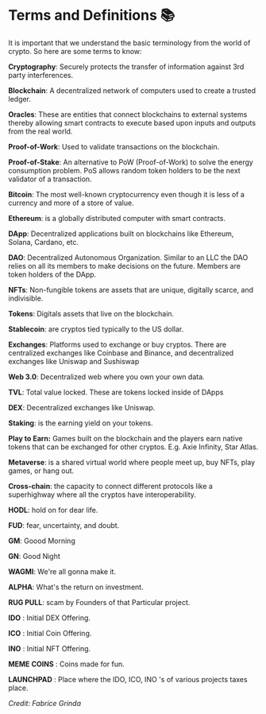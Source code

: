 # Terms and Definitions 📚

It is important that we understand the basic terminology from the world of crypto. So here are some terms to know:  

**Cryptography**: Securely protects the transfer of information against 3rd party interferences.  

**Blockchain**: A decentralized network of computers used to create a trusted ledger.  

**Oracles**: These are entities that connect blockchains to external systems thereby allowing smart contracts to execute based upon inputs and outputs from the real world.

**Proof-of-Work**: Used to validate transactions on the blockchain.  

**Proof-of-Stake**: An alternative to PoW (Proof-of-Work) to solve the energy consumption problem. PoS allows random token holders to be the next validator of a transaction.  

**Bitcoin**: The most well-known cryptocurrency even though it is less of a currency and more of a store of value.  

**Ethereum**: is a globally distributed computer with smart contracts.  

**DApp**: Decentralized applications built on blockchains like Ethereum, Solana, Cardano, etc.  

**DAO**: Decentralized Autonomous Organization. Similar to an LLC the DAO relies on all its members to make decisions on the future. Members are token holders of the DApp.  

**NFTs**: Non-fungible tokens are assets that are unique, digitally scarce, and indivisible.  

**Tokens**: Digitals assets that live on the blockchain.  

**Stablecoin**: are cryptos tied typically to the US dollar.  

**Exchanges**: Platforms used to exchange or buy cryptos. There are centralized exchanges like Coinbase and Binance, and decentralized exchanges like Uniswap and Sushiswap  

**Web 3.0**: Decentralized web where you own your own data.  

**TVL**: Total value locked. These are tokens locked inside of DApps  

**DEX**: Decentralized exchanges like Uniswap.  

**Staking**: is the earning yield on your tokens.  

**Play to Earn:** Games built on the blockchain and the players earn native tokens that can be exchanged for other cryptos. E.g. Axie Infinity, Star Atlas.  

**Metaverse**: is a shared virtual world where people meet up, buy NFTs, play games, or hang out.  

**Cross-chain**: the capacity to connect different protocols like a superhighway where all the cryptos have interoperability.  

**HODL**: hold on for dear life.  

**FUD**: fear, uncertainty, and doubt.  

**GM**: Goood Morning

**GN**: Good Night

**WAGMI**: We're all gonna make it.

**ALPHA**: What's the return on investment.

**RUG PULL**: scam by Founders of that Particular project.

**IDO** : Initial DEX Offering.

**ICO** : Initial Coin Offering.

**INO** : Initial NFT Offering.

**MEME COINS** : Coins made for fun.

**LAUNCHPAD** : Place where the IDO, ICO, INO 's of various projects taxes place.

*Credit: Fabrice Grinda*
